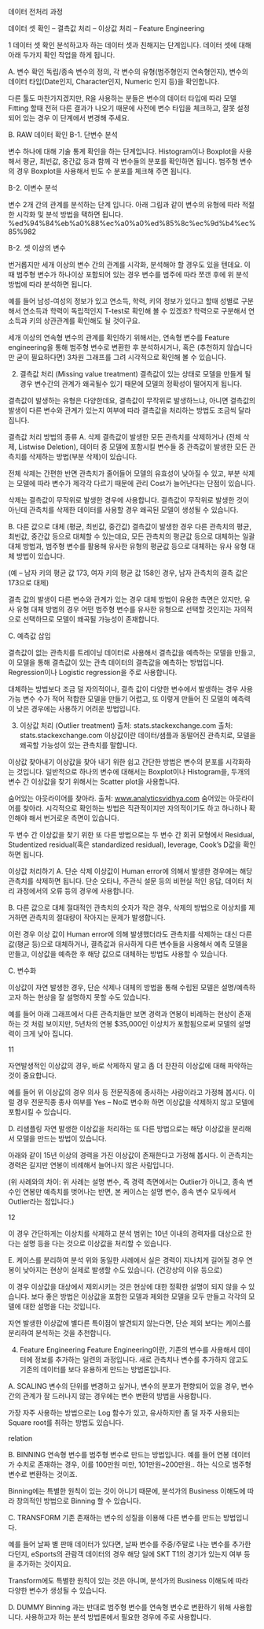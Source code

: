 데이터 전처리 과정 

데이터 셋 확인 – 결측값 처리 – 이상값 처리 – Feature Engineering


1 데이터 셋 확인
분석하고자 하는 데이터 셋과 친해지는 단계입니다. 데이터 셋에 대해 아래 두가지 확인 작업을 하게 됩니다.

A. 변수 확인
독립/종속 변수의 정의, 각 변수의 유형(범주형인지 연속형인지), 변수의 데이터 타입(Date인지, Character인지, Numeric 인지 등)을 확인합니다.

다른 툴도 마찬가지겠지만, R을 사용하는 분들은 변수의 데이터 타입에 따라 모델 Fitting 할때 전혀 다른 결과가 나오기 때문에 사전에 변수 타입을 체크하고, 잘못 설정되어 있는 경우 이 단계에서 변경해 주세요.

B. RAW 데이터 확인
B-1. 단변수 분석

변수 하나에 대해 기술 통계 확인을 하는 단계입니다. Histogram이나 Boxplot을 사용해서 평균, 최빈값, 중간값 등과 함께 각 변수들의 분포를 확인하면 됩니다. 범주형 변수의 경우 Boxplot을 사용해서 빈도 수 분포를 체크해 주면 됩니다.

B-2. 이변수 분석

변수 2개 간의 관계를 분석하는 단계 입니다. 아래 그림과 같이 변수의 유형에 따라 적절한 시각화 및 분석 방법을 택하면 됩니다.
%ed%94%84%eb%a0%88%ec%a0%a0%ed%85%8c%ec%9d%b4%ec%85%982

B-2. 셋 이상의 변수

번거롭지만 세개 이상의 변수 간의 관계를 시각화, 분석해야 할 경우도 있을 텐데요. 이때 범주형 변수가 하나이상 포함되어 있는 경우 변수를 범주에 따라 쪼갠 후에 위 분석 방법에 따라 분석하면 됩니다.

예를 들어 남성-여성의 정보가 있고 연소득, 학력, 키의 정보가 있다고 할때 성별로 구분해서 연소득과 학력이 독립적인지 T-test로 확인해 볼 수 있겠죠? 학력으로 구분해서 연소득과 키의 상관관계를 확인해도 될 것이구요.

세개 이상의 연속형 변수의 관계를 확인하기 위해서는, 연속형 변수를 Feature engineering을 통해 범주형 변수로 변환한 후 분석하시거나, 혹은 (추천하지 않습니다만 굳이 필요하다면) 3차원 그래프를 그려 시각적으로 확인해 볼 수 있습니다.

 

2. 결측값 처리 (Missing value treatment)
결측값이 있는 상태로 모델을 만들게 될 경우 변수간의 관계가 왜곡될수 있기 때문에 모델의 정확성이 떨어지게 됩니다.

결측값이 발생하는 유형은 다양한데요, 결측값이 무작위로 발생하느냐, 아니면 결측값의 발생이 다른 변수와 관계가 있는지 여부에 따라 결측값을 처리하는 방법도 조금씩 달라집니다.

결측값 처리 방법의 종류
A. 삭제
결측값이 발생한 모든 관측치를 삭제하거나 (전체 삭제, Listwise Deletion), 데이터 중 모델에 포함시킬 변수들 중 관측값이 발생한 모든 관측치를 삭제하는 방법(부분 삭제)이 있습니다.

전체 삭제는 간편한 반면 관측치가 줄어들어 모델의 유효성이 낮아질 수 있고,  부분 삭제는 모델에 따라 변수가 제각각 다르기 때문에 관리 Cost가 늘어난다는 단점이 있습니다.

삭제는 결측값이 무작위로 발생한 경우에 사용합니다. 결측값이 무작위로 발생한 것이 아닌데 관측치를 삭제한 데이터를 사용할 경우 왜곡된 모델이 생성될 수 있습니다.

B. 다른 값으로 대체 (평균, 최빈값, 중간값)
결측값이 발생한 경우 다른 관측치의 평균, 최빈값, 중간값 등으로 대체할 수 있는데요, 모든 관측치의 평균값 등으로 대체하는 일괄 대체 방법과, 범주형 변수를 활용해 유사한 유형의 평균값 등으로 대체하는 유사 유형 대체 방법이 있습니다.

(예 – 남자 키의 평균 값 173, 여자 키의 평균 값 158인 경우, 남자 관측치의 결측 값은 173으로 대체)

결측 값의 발생이 다른 변수와 관계가 있는 경우 대체 방법이 유용한 측면은 있지만, 유사 유형 대체 방법의 경우 어떤 범주형 변수를 유사한 유형으로 선택할 것인지는 자의적으로 선택하므로 모델이 왜곡될 가능성이 존재합니다.

C. 예측값 삽입

결측값이 없는 관측치를 트레이닝 데이터로 사용해서 결측값을 예측하는 모델을 만들고, 이 모델을 통해 결측값이 있는 관측 데이터의 결측값을 예측하는 방법입니다. Regression이나 Logistic regression을 주로 사용합니다.

대체하는 방법보다 조금 덜 자의적이나, 결측 값이 다양한 변수에서 발생하는 경우 사용 가능 변수 수가 적어 적합한 모델을 만들기 어렵고, 또 이렇게 만들어 진 모델의 예측력이 낮은 경우에는 사용하기 어려운 방법입니다.

3. 이상값 처리 (Outlier treatment)
출처: stats.stackexchange.com
출처: stats.stackexchange.com
이상값이란 데이터/샘플과 동떨어진 관측치로, 모델을 왜곡할 가능성이 있는 관측치를 말합니다.

이상값 찾아내기
이상값을 찾아 내기 위한 쉽고 간단한 방법은 변수의 분포를 시각화하는 것입니다. 일반적으로 하나의 변수에 대해서는 Boxplot이나 Histogram을, 두개의 변수 간 이상값을 찾기 위해서는 Scatter plot을 사용합니다.

숨어있는 아웃라이어를 찾아라. 출처: www.analyticsvidhya.com
숨어있는 아웃라이어를 찾아라.
시각적으로 확인하는 방법은 직관적이지만 자의적이기도 하고 하나하나 확인해야 해서 번거로운 측면이 있습니다.

두 변수 간 이상값을 찾기 위한 또 다른 방법으로는 두 변수 간 회귀 모형에서 Residual, Studentized residual(혹은 standardized residual), leverage, Cook’s D값을 확인하면 됩니다.

이상값 처리하기
A. 단순 삭제
이상값이 Human error에 의해서 발생한 경우에는 해당 관측치를 삭제하면 됩니다. 단순 오타나, 주관식 설문 등의 비현실 적인 응답, 데이터 처리 과정에서의 오류 등의 경우에 사용합니다.

B. 다른 값으로 대체
절대적인 관측치의 숫자가 작은 경우,  삭제의 방법으로 이상치를 제거하면 관측치의 절대량이 작아지는 문제가 발생합니다.

이런 경우 이상 값이 Human error에 의해 발생했더라도 관측치를 삭제하는 대신 다른 값(평균 등)으로 대체하거나, 결측값과 유사하게 다른 변수들을 사용해서 예측 모델을 만들고, 이상값을 예측한 후 해당 값으로 대체하는 방법도 사용할 수 있습니다.

C. 변수화

이상값이 자연 발생한 경우, 단순 삭제나 대체의 방법을 통해 수립된 모델은 설명/예측하고자 하는 현상을 잘 설명하지 못할 수도 있습니다.

예를 들어 아래 그래프에서 다른 관측치들만 보면 경력과 연봉이 비례하는 현상이 존재하는 것 처럼 보이지만, 5년차의 연봉 $35,000인 이상치가 포함됨으로써 모델의 설명력이 크게 낮아 집니다.

11

자연발생적인 이상값의 경우, 바로 삭제하지 말고 좀 더 찬찬히 이상값에 대해 파악하는 것이 중요합니다.

예를 들어 위 이상값의 경우 의사 등 전문직종에 종사하는 사람이라고 가정해 봅시다. 이럴 경우 전문직종 종사 여부를 Yes – No로 변수화 하면 이상값을 삭제하지 않고 모델에 포함시킬 수 있습니다.

D. 리샘플링
자연 발생한 이상값을 처리하는 또 다른 방법으로는 해당 이상값을 분리해서 모델을 만드는 방법이 있습니다.

아래와 같이 15년 이상의 경력을 가진 이상값이 존재한다고 가정해 봅시다. 이 관측치는 경력은 길지만 연봉이 비례해서 늘어나지 않은 사람입니다.

(위 사례와의 차이:
위 사례는 설명 변수, 즉 경력 측면에서는 Outlier가 아니고, 종속 변수인 연봉만 예측치를 벗어나는 반면, 본 케이스는 설명 변수, 종속 변수 모두에서 Outlier라는 점입니다.)

12

이 경우 간단하게는 이상치를 삭제하고 분석 범위는 10년 이내의 경력자를 대상으로 한다는 설명 등을 다는 것으로 이상값을 처리할 수 있습니다.

E. 케이스를 분리하여 분석
위와 동일한 사례에서 실은 경력이 지나치게 길어질 경우 연봉이 낮아지는 현상이 실제로 발생할 수도 있습니다. (건강상의 이유 등으로)

이 경우 이상값을 대상에서 제외시키는 것은 현상에 대한 정확한 설명이 되지 않을 수 있습니다. 보다 좋은 방법은 이상값을 포함한 모델과 제외한 모델을 모두 만들고 각각의 모델에 대한 설명을 다는 것입니다.

자연 발생한 이상값에 별다른 특이점이 발견되지 않는다면, 단순 제외 보다는 케이스를 분리하여 분석하는 것을 추천합니다.

4. Feature Engineering
Feature Engineering이란, 기존의 변수를 사용해서 데이터에 정보를 추가하는 일련의 과정입니다. 새로 관측치나 변수를 추가하지 않고도 기존의 데이터를 보다 유용하게 만드는 방법론입니다.

A. SCALING
변수의 단위를 변경하고 싶거나, 변수의 분포가 편향되어 있을 경우, 변수 간의 관계가 잘 드러나지 않는 경우에는 변수 변환의 방법을 사용합니다.

가장 자주 사용하는 방법으로는 Log 함수가 있고, 유사하지만 좀 덜 자주 사용되는 Square root를 취하는 방법도 있습니다.

relation

B. BINNING
연속형 변수를 범주형 변수로 만드는 방법입니다. 예를 들어 연봉 데이터가 수치로 존재하는 경우, 이를 100만원 미만, 101만원~200만원.. 하는 식으로 범주형 변수로 변환하는 것이죠.

Binning에는 특별한 원칙이 있는 것이 아니기 때문에,  분석가의 Business 이해도에 따라 창의적인 방법으로 Binning  할 수 있습니다.

C. TRANSFORM
기존 존재하는 변수의 성질을 이용해 다른 변수를 만드는 방법입니다.

예를 들어 날짜 별 판매 데이터가 있다면, 날짜 변수를 주중/주말로 나눈 변수를 추가한다던지, eSports의 관람객 데이터의 경우 해당 일에 SKT T1의 경기가 있는지 여부 등을 추가하는 것이지요.

Transform에도 특별한 원칙이 있는 것은 아니며, 분석가의 Business 이해도에 따라 다양한 변수가 생성될 수 있습니다.

D. DUMMY
Binning 과는 반대로 범주형 변수를 연속형 변수로 변환하기 위해 사용합니다. 사용하고자 하는 분석 방법론에서 필요한 경우에 주로 사용합니다.
